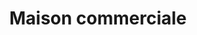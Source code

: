 ---
title: "Maison commerciale"
url: /kinshasa/maison-commerciale-16eme-rue-liberation/
shop: magasin de variétés
---